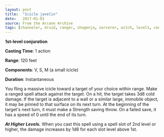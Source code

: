 ```yaml
---
layout: post
title:  "Icicle javelin"
date:   2017-01-01
source: From the Arcane Archive
tags: [channeler, druid, ranger, shugenja, sorcerer, witch, level1, conjuration, hb, fan]
---
```


**1st-level conjuration**

**Casting Time**: 1 action

**Range**: 120 feet

**Components**: V, S, M (a small icicle)

**Duration**: Instantaneous

You fling a massive icicle toward a target of your choice within range. Make a ranged spell attack against the target. On a hit, the target takes 3d8 cold damage. If the target is adjacent to a wall or a similar large, immobile object, it may be pinned to that surface on its next turn. At the beginning of the target's next turn, it must make a Strength saving throw. On a failed save, it has a speed of 0 until the end of its turn.

***At Higher Levels.*** When you cast this spell using a spell slot of 2nd level or higher, the damage increases by 1d8 for each slot level above 1st.
